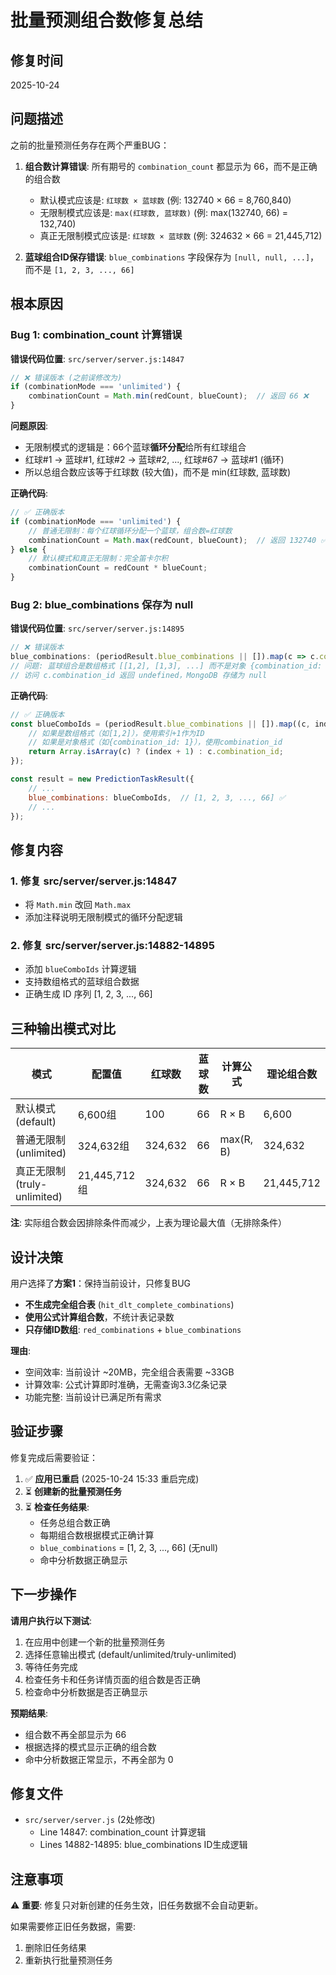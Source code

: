# 批量预测组合数修复总结

## 修复时间
2025-10-24

## 问题描述

之前的批量预测任务存在两个严重BUG：

1. **组合数计算错误**: 所有期号的 `combination_count` 都显示为 66，而不是正确的组合数
   - 默认模式应该是: `红球数 × 蓝球数` (例: 132740 × 66 = 8,760,840)
   - 无限制模式应该是: `max(红球数, 蓝球数)` (例: max(132740, 66) = 132,740)
   - 真正无限制模式应该是: `红球数 × 蓝球数` (例: 324632 × 66 = 21,445,712)

2. **蓝球组合ID保存错误**: `blue_combinations` 字段保存为 `[null, null, ...]`，而不是 `[1, 2, 3, ..., 66]`

## 根本原因

### Bug 1: combination_count 计算错误

**错误代码位置**: `src/server/server.js:14847`

```javascript
// ❌ 错误版本 (之前误修改为)
if (combinationMode === 'unlimited') {
    combinationCount = Math.min(redCount, blueCount);  // 返回 66 ❌
}
```

**问题原因**:
- 无限制模式的逻辑是：66个蓝球**循环分配**给所有红球组合
- 红球#1 → 蓝球#1, 红球#2 → 蓝球#2, ..., 红球#67 → 蓝球#1 (循环)
- 所以总组合数应该等于红球数 (较大值)，而不是 min(红球数, 蓝球数)

**正确代码**:
```javascript
// ✅ 正确版本
if (combinationMode === 'unlimited') {
    // 普通无限制：每个红球循环分配一个蓝球，组合数=红球数
    combinationCount = Math.max(redCount, blueCount);  // 返回 132740 ✅
} else {
    // 默认模式和真正无限制：完全笛卡尔积
    combinationCount = redCount * blueCount;
}
```

### Bug 2: blue_combinations 保存为 null

**错误代码位置**: `src/server/server.js:14895`

```javascript
// ❌ 错误版本
blue_combinations: (periodResult.blue_combinations || []).map(c => c.combination_id),
// 问题: 蓝球组合是数组格式 [[1,2], [1,3], ...] 而不是对象 {combination_id: 1}
// 访问 c.combination_id 返回 undefined，MongoDB 存储为 null
```

**正确代码**:
```javascript
// ✅ 正确版本
const blueComboIds = (periodResult.blue_combinations || []).map((c, index) => {
    // 如果是数组格式（如[1,2]），使用索引+1作为ID
    // 如果是对象格式（如{combination_id: 1}），使用combination_id
    return Array.isArray(c) ? (index + 1) : c.combination_id;
});

const result = new PredictionTaskResult({
    // ...
    blue_combinations: blueComboIds,  // [1, 2, 3, ..., 66] ✅
    // ...
});
```

## 修复内容

### 1. 修复 src/server/server.js:14847
- 将 `Math.min` 改回 `Math.max`
- 添加注释说明无限制模式的循环分配逻辑

### 2. 修复 src/server/server.js:14882-14895
- 添加 `blueComboIds` 计算逻辑
- 支持数组格式的蓝球组合数据
- 正确生成 ID 序列 [1, 2, 3, ..., 66]

## 三种输出模式对比

| 模式 | 配置值 | 红球数 | 蓝球数 | 计算公式 | 理论组合数 |
|------|--------|--------|--------|----------|------------|
| 默认模式 (default) | 6,600组 | 100 | 66 | R × B | 6,600 |
| 普通无限制 (unlimited) | 324,632组 | 324,632 | 66 | max(R, B) | 324,632 |
| 真正无限制 (truly-unlimited) | 21,445,712组 | 324,632 | 66 | R × B | 21,445,712 |

**注**: 实际组合数会因排除条件而减少，上表为理论最大值（无排除条件）

## 设计决策

用户选择了**方案1**：保持当前设计，只修复BUG

- **不生成完全组合表** (`hit_dlt_complete_combinations`)
- **使用公式计算组合数**，不统计表记录数
- **只存储ID数组**: `red_combinations` + `blue_combinations`

**理由**:
- 空间效率: 当前设计 ~20MB，完全组合表需要 ~33GB
- 计算效率: 公式计算即时准确，无需查询3.3亿条记录
- 功能完整: 当前设计已满足所有需求

## 验证步骤

修复完成后需要验证：

1. ✅ **应用已重启** (2025-10-24 15:33 重启完成)
2. ⏳ **创建新的批量预测任务**
3. ⏳ **检查任务结果**:
   - 任务总组合数正确
   - 每期组合数根据模式正确计算
   - `blue_combinations` = [1, 2, 3, ..., 66] (无null)
   - 命中分析数据正确显示

## 下一步操作

**请用户执行以下测试**:

1. 在应用中创建一个新的批量预测任务
2. 选择任意输出模式 (default/unlimited/truly-unlimited)
3. 等待任务完成
4. 检查任务卡和任务详情页面的组合数是否正确
5. 检查命中分析数据是否正确显示

**预期结果**:
- 组合数不再全部显示为 66
- 根据选择的模式显示正确的组合数
- 命中分析数据正常显示，不再全部为 0

## 修复文件

- `src/server/server.js` (2处修改)
  - Line 14847: combination_count 计算逻辑
  - Lines 14882-14895: blue_combinations ID生成逻辑

## 注意事项

⚠️ **重要**: 修复只对新创建的任务生效，旧任务数据不会自动更新。

如果需要修正旧任务数据，需要:
1. 删除旧任务结果
2. 重新执行批量预测任务
